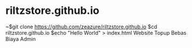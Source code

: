 # riltzstore.github.io
~$git clone https://github.com/zeazure/riltzstore.github.io
$cd riltzstore.github.io
$echo "Hello World" > index.html
Website Topup Bebas Biaya Admin
